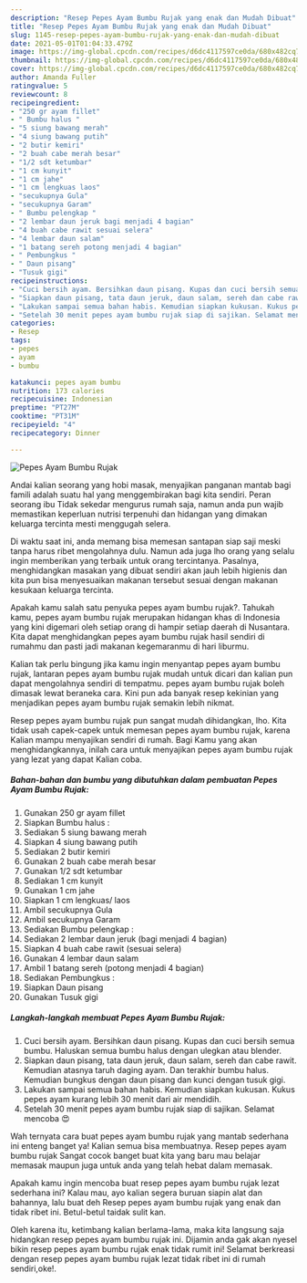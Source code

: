 ```yaml
---
description: "Resep Pepes Ayam Bumbu Rujak yang enak dan Mudah Dibuat"
title: "Resep Pepes Ayam Bumbu Rujak yang enak dan Mudah Dibuat"
slug: 1145-resep-pepes-ayam-bumbu-rujak-yang-enak-dan-mudah-dibuat
date: 2021-05-01T01:04:33.479Z
image: https://img-global.cpcdn.com/recipes/d6dc4117597ce0da/680x482cq70/pepes-ayam-bumbu-rujak-foto-resep-utama.jpg
thumbnail: https://img-global.cpcdn.com/recipes/d6dc4117597ce0da/680x482cq70/pepes-ayam-bumbu-rujak-foto-resep-utama.jpg
cover: https://img-global.cpcdn.com/recipes/d6dc4117597ce0da/680x482cq70/pepes-ayam-bumbu-rujak-foto-resep-utama.jpg
author: Amanda Fuller
ratingvalue: 5
reviewcount: 8
recipeingredient:
- "250 gr ayam fillet"
- " Bumbu halus "
- "5 siung bawang merah"
- "4 siung bawang putih"
- "2 butir kemiri"
- "2 buah cabe merah besar"
- "1/2 sdt ketumbar"
- "1 cm kunyit"
- "1 cm jahe"
- "1 cm lengkuas laos"
- "secukupnya Gula"
- "secukupnya Garam"
- " Bumbu pelengkap "
- "2 lembar daun jeruk bagi menjadi 4 bagian"
- "4 buah cabe rawit sesuai selera"
- "4 lembar daun salam"
- "1 batang sereh potong menjadi 4 bagian"
- " Pembungkus "
- " Daun pisang"
- "Tusuk gigi"
recipeinstructions:
- "Cuci bersih ayam. Bersihkan daun pisang. Kupas dan cuci bersih semua bumbu. Haluskan semua bumbu halus dengan ulegkan atau blender."
- "Siapkan daun pisang, tata daun jeruk, daun salam, sereh dan cabe rawit. Kemudian atasnya taruh daging ayam. Dan terakhir bumbu halus. Kemudian bungkus dengan daun pisang dan kunci dengan tusuk gigi."
- "Lakukan sampai semua bahan habis. Kemudian siapkan kukusan. Kukus pepes ayam kurang lebih 30 menit dari air mendidih."
- "Setelah 30 menit pepes ayam bumbu rujak siap di sajikan. Selamat mencoba 😍"
categories:
- Resep
tags:
- pepes
- ayam
- bumbu

katakunci: pepes ayam bumbu 
nutrition: 173 calories
recipecuisine: Indonesian
preptime: "PT27M"
cooktime: "PT31M"
recipeyield: "4"
recipecategory: Dinner

---
```



![Pepes Ayam Bumbu Rujak](https://img-global.cpcdn.com/recipes/d6dc4117597ce0da/680x482cq70/pepes-ayam-bumbu-rujak-foto-resep-utama.jpg)

Andai kalian seorang yang hobi masak, menyajikan panganan mantab bagi famili adalah suatu hal yang menggembirakan bagi kita sendiri. Peran seorang ibu Tidak sekedar mengurus rumah saja, namun anda pun wajib memastikan keperluan nutrisi terpenuhi dan hidangan yang dimakan keluarga tercinta mesti menggugah selera.

Di waktu  saat ini, anda memang bisa memesan santapan siap saji meski tanpa harus ribet mengolahnya dulu. Namun ada juga lho orang yang selalu ingin memberikan yang terbaik untuk orang tercintanya. Pasalnya, menghidangkan masakan yang dibuat sendiri akan jauh lebih higienis dan kita pun bisa menyesuaikan makanan tersebut sesuai dengan makanan kesukaan keluarga tercinta. 



Apakah kamu salah satu penyuka pepes ayam bumbu rujak?. Tahukah kamu, pepes ayam bumbu rujak merupakan hidangan khas di Indonesia yang kini digemari oleh setiap orang di hampir setiap daerah di Nusantara. Kita dapat menghidangkan pepes ayam bumbu rujak hasil sendiri di rumahmu dan pasti jadi makanan kegemaranmu di hari liburmu.

Kalian tak perlu bingung jika kamu ingin menyantap pepes ayam bumbu rujak, lantaran pepes ayam bumbu rujak mudah untuk dicari dan kalian pun dapat mengolahnya sendiri di tempatmu. pepes ayam bumbu rujak boleh dimasak lewat beraneka cara. Kini pun ada banyak resep kekinian yang menjadikan pepes ayam bumbu rujak semakin lebih nikmat.

Resep pepes ayam bumbu rujak pun sangat mudah dihidangkan, lho. Kita tidak usah capek-capek untuk memesan pepes ayam bumbu rujak, karena Kalian mampu menyajikan sendiri di rumah. Bagi Kamu yang akan menghidangkannya, inilah cara untuk menyajikan pepes ayam bumbu rujak yang lezat yang dapat Kalian coba.

<!--inarticleads1-->

##### Bahan-bahan dan bumbu yang dibutuhkan dalam pembuatan Pepes Ayam Bumbu Rujak:

1. Gunakan 250 gr ayam fillet
1. Siapkan  Bumbu halus :
1. Sediakan 5 siung bawang merah
1. Siapkan 4 siung bawang putih
1. Sediakan 2 butir kemiri
1. Gunakan 2 buah cabe merah besar
1. Gunakan 1/2 sdt ketumbar
1. Sediakan 1 cm kunyit
1. Gunakan 1 cm jahe
1. Siapkan 1 cm lengkuas/ laos
1. Ambil secukupnya Gula
1. Ambil secukupnya Garam
1. Sediakan  Bumbu pelengkap :
1. Sediakan 2 lembar daun jeruk (bagi menjadi 4 bagian)
1. Siapkan 4 buah cabe rawit (sesuai selera)
1. Gunakan 4 lembar daun salam
1. Ambil 1 batang sereh (potong menjadi 4 bagian)
1. Sediakan  Pembungkus :
1. Siapkan  Daun pisang
1. Gunakan Tusuk gigi




<!--inarticleads2-->

##### Langkah-langkah membuat Pepes Ayam Bumbu Rujak:

1. Cuci bersih ayam. Bersihkan daun pisang. Kupas dan cuci bersih semua bumbu. Haluskan semua bumbu halus dengan ulegkan atau blender.
1. Siapkan daun pisang, tata daun jeruk, daun salam, sereh dan cabe rawit. Kemudian atasnya taruh daging ayam. Dan terakhir bumbu halus. Kemudian bungkus dengan daun pisang dan kunci dengan tusuk gigi.
1. Lakukan sampai semua bahan habis. Kemudian siapkan kukusan. Kukus pepes ayam kurang lebih 30 menit dari air mendidih.
1. Setelah 30 menit pepes ayam bumbu rujak siap di sajikan. Selamat mencoba 😍




Wah ternyata cara buat pepes ayam bumbu rujak yang mantab sederhana ini enteng banget ya! Kalian semua bisa membuatnya. Resep pepes ayam bumbu rujak Sangat cocok banget buat kita yang baru mau belajar memasak maupun juga untuk anda yang telah hebat dalam memasak.

Apakah kamu ingin mencoba buat resep pepes ayam bumbu rujak lezat sederhana ini? Kalau mau, ayo kalian segera buruan siapin alat dan bahannya, lalu buat deh Resep pepes ayam bumbu rujak yang enak dan tidak ribet ini. Betul-betul taidak sulit kan. 

Oleh karena itu, ketimbang kalian berlama-lama, maka kita langsung saja hidangkan resep pepes ayam bumbu rujak ini. Dijamin anda gak akan nyesel bikin resep pepes ayam bumbu rujak enak tidak rumit ini! Selamat berkreasi dengan resep pepes ayam bumbu rujak lezat tidak ribet ini di rumah sendiri,oke!.

